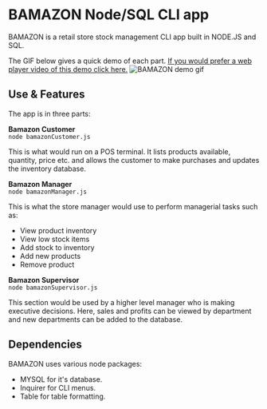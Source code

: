 # BAMAZON Node/SQL CLI app

BAMAZON is a retail store stock management CLI app built in NODE.JS and SQL.

The GIF below gives a quick demo of each part. <a href="https://terminalizer.com/view/7ed422c02719">If you would prefer a web player video of this demo click here.</a>
![BAMAZON demo gif](demo/bamazonDEMO.gif)





## Use & Features
The app is in three parts:

**Bamazon Customer** <BR>
`node bamazonCustomer.js`

This is what would run on a POS terminal. It lists products available, quantity, price etc. and allows the customer to make purchases and updates the inventory database.

**Bamazon Manager** <BR>
`node bamazonManager.js`

This is what the store manager would use to perform managerial tasks such as:<br>
* View product inventory
* View low stock items
* Add stock to inventory
* Add new products
* Remove product

**Bamazon Supervisor** <BR>
`node bamazonSupervisor.js`

This section would be used by a higher level manager who is making executive decisions. Here, sales and profits can be viewed by department and new departments can be added to the database.

## Dependencies
BAMAZON uses various node packages:

* MYSQL for it's database.
* Inquirer for CLI menus.
* Table for table formatting.

